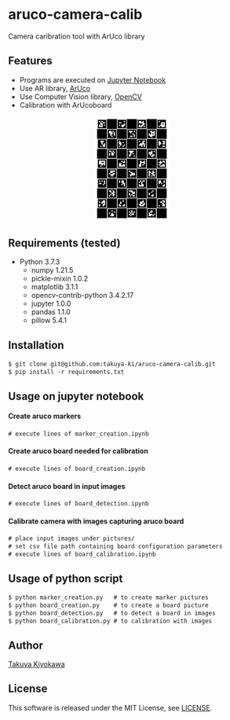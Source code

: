 # aruco-camera-calib

Camera caribration tool with ArUco library

## Features

- Programs are executed on [Jupyter Notebook](https://jupyter.org/)
- Use AR library, [ArUco](https://www.uco.es/investiga/grupos/ava/node/26)
- Use Computer Vision library, [OpenCV](https://opencv.org/)
- Calibration with ArUcoboard

<div align="center">
    <img src="board/sample_board.png", width="30%">
</div>

## Requirements (tested)

- Python 3.7.3
  - numpy 1.21.5
  - pickle-mixin 1.0.2
  - matplotlib 3.1.1
  - opencv-contrib-python 3.4.2.17
  - jupyter 1.0.0
  - pandas 1.1.0
  - pillow 5.4.1

## Installation

	$ git clone git@github.com:takuya-ki/aruco-camera-calib.git
	$ pip install -r requirements.txt

## Usage on jupyter notebook

#### Create aruco markers

    # execute lines of marker_creation.ipynb

#### Create aruco board needed for calibration

    # execute lines of board_creation.ipynb 

#### Detect aruco board in input images

    # execute lines of board_detection.ipynb

#### Calibrate camera with images capturing aruco board

    # place input images under pictures/
    # set csv file path containing board configuration parameters
    # execute lines of board_calibration.ipynb

## Usage of python script

    $ python marker_creation.py   # to create marker pictures
    $ python board_creation.py    # to create a board picture
    $ python board_detection.py   # to detect a board in images
    $ python board_calibration.py # to calibration with images

## Author

[Takuya Kiyokawa](https://takuya-ki.github.io/)

## License

This software is released under the MIT License, see [LICENSE](./LICENSE).
